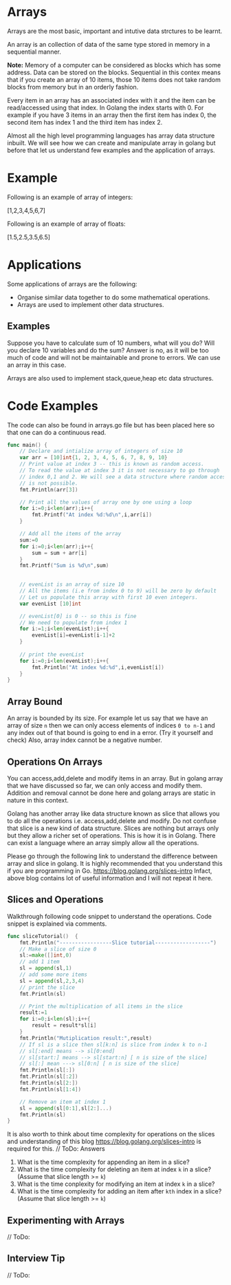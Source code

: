 # Arrays

Arrays are the most basic, important and  intutive data strctures to be learnt.

An array is an collection of data of the same type stored in memory in a sequential manner. 

**Note:** Memory of a computer can be considered as blocks which has some address. Data can be stored on the blocks. Sequential in this contex means that if you create an array of 10 items, those 10 items does not take random blocks from memory but in an orderly fashion. 

Every item in an array has an associated index with it and the item can be read/accessed using that index. In Golang the index starts with 0. For example if you have 3 items in an array then the first item has index 0, the second item has index 1 and the third item has index 2.   

Almost all the high level programming languages has array data structure inbuilt. We will see how we can create and manipulate array in golang but before that let us understand few examples and the application of arrays.



# Example 
Following is an example of array of integers:

[1,2,3,4,5,6,7]

Following is an example of array of floats:

[1.5,2.5,3.5,6.5]

# Applications

Some applications of arrays are the following:
- Organise similar data together to do some mathematical operations.
- Arrays are used to implement other data structures.

## Examples

Suppose you have to calculate sum of 10 numbers, what will you do? Will you declare 10 variables and do the sum?
Answer is no, as it will be too much of code and will not be maintainable and prone to errors. We can use an array in this case.

Arrays are also used to implement stack,queue,heap etc data structures.

# Code Examples

The code can also be found in arrays.go file but has been placed here
so that one can do a continuous read.

```go
func main() {
	// Declare and intialize array of integers of size 10
	var arr = [10]int{1, 2, 3, 4, 5, 6, 7, 8, 9, 10}
	// Print value at index 3 -- this is known as random access.
	// To read the value at index 3 it is not necessary to go through
	// index 0,1 and 2. We will see a data structure where random access
	// is not possible.
	fmt.Println(arr[3])

	// Print all the values of array one by one using a loop
	for i:=0;i<len(arr);i++{
		fmt.Printf("At index %d:%d\n",i,arr[i])
	}

	// Add all the items of the array
	sum:=0
	for i:=0;i<len(arr);i++{
		sum = sum + arr[i]
	}
	fmt.Printf("Sum is %d\n",sum)

	
	// evenList is an array of size 10
	// All the items (i.e from index 0 to 9) will be zero by default
	// Let us populate this array with first 10 even integers.
	var evenList [10]int

	// evenList[0] is 0 -- so this is fine
	// We need to populate from index 1
	for i:=1;i<len(evenList);i++{
		evenList[i]=evenList[i-1]+2
	}
	
	// print the evenList
	for i:=0;i<len(evenList);i++{
		fmt.Println("At index %d:%d",i,evenList[i])
	}
}
```

## Array Bound
An array is bounded by its size. For example let us say that we have an array of size `n` then we can only access elements of indices `0 to n-1` and any index out of that bound is going to end in a error. (Try it yourself and check)
Also, array index cannot be a negative number.

## Operations On Arrays

You can access,add,delete and modify items in an array. But in golang array that we have discussed so far, we can only access and modify them.
Addition and removal cannot be done here and golang arrays are static in nature in this context.

Golang has another array like data structure known as slice that allows you to do all the operations i.e. access,add,delete and modify. Do not confuse that slice is a new kind of data structure. Slices are nothing but arrays only but they allow a richer set of operations. This is how it is in Golang.
There can exist a language where an array simply allow all the operations.

Please go through the following link to understand the difference between array and slice in golang. It is highly recommended that you understand this if you are programming in Go.
https://blog.golang.org/slices-intro
Infact, above blog contains lot of useful information and I will not repeat it here.

## Slices and Operations

Walkthrough following code snippet to understand the operations. Code snippet is explained via comments.
```go
func sliceTutorial()  {
	fmt.Println("-----------------Slice tutorial------------------")
	// Make a slice of size 0
	sl:=make([]int,0)
	// add 1 item
	sl = append(sl,1)
	// add some more items
	sl = append(sl,2,3,4)
	// print the slice
	fmt.Println(sl)

	// Print the multiplication of all items in the slice
	result:=1
	for i:=0;i<len(sl);i++{
		result = result*sl[i]
	}
	fmt.Println("Mutiplication result:",result)
	// If sl is a slice then sl[k:n] is slice from index k to n-1
	// sl[:end] means --> sl[0:end]
	// sl[start:] means --> sl[start:n] [ n is size of the slice]
	// sl[:] mean ---> sl[0:n] [ n is size of the slice]
	fmt.Println(sl[:])
	fmt.Println(sl[:2])
	fmt.Println(sl[2:])
	fmt.Println(sl[1:4])

	// Remove an item at index 1
	sl = append(sl[0:1],sl[2:]...)
	fmt.Println(sl)
}

```

It is also worth to think about time complexity for operations on the slices and understanding of this blog https://blog.golang.org/slices-intro is required for this.
// ToDo: Answers
1. What is the time complexity for appending an item in a slice?
2. What is the time complexity for deleting an item at index `k` in a slice? (Assume that slice length >= `k`)
3. What is the time conplexity for modifying an item at index `k` in a slice?
4. What is the time complexity for adding an item after `kth` index in a slice? (Assume that slice length >= `k`)

## Experimenting with Arrays

// ToDo: 

## Interview Tip

// ToDo: 




 